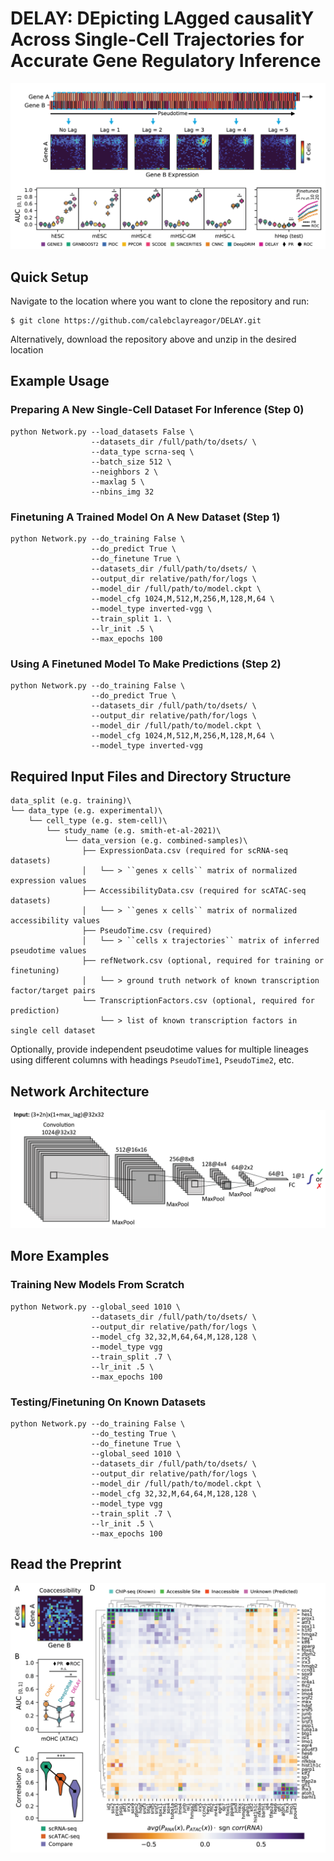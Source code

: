# DELAY: DEpicting LAgged causalitY Across Single-Cell Trajectories for Accurate Gene Regulatory Inference

![DELAY](figures/DELAY.png)

## Quick Setup

Navigate to the location where you want to clone the repository and run:

```
$ git clone https://github.com/calebclayreagor/DELAY.git
```
Alternatively, download the repository above and unzip in the desired location

## Example Usage

### Preparing A New Single-Cell Dataset For Inference (Step 0)

```
python Network.py --load_datasets False \
                  --datasets_dir /full/path/to/dsets/ \
                  --data_type scrna-seq \
                  --batch_size 512 \
                  --neighbors 2 \
                  --maxlag 5 \
                  --nbins_img 32
```

### Finetuning A Trained Model On A New Dataset (Step 1)

```
python Network.py --do_training False \
                  --do_predict True \
                  --do_finetune True \
                  --datasets_dir /full/path/to/dsets/ \
                  --output_dir relative/path/for/logs \
                  --model_dir /full/path/to/model.ckpt \
                  --model_cfg 1024,M,512,M,256,M,128,M,64 \
                  --model_type inverted-vgg \
                  --train_split 1. \
                  --lr_init .5 \
                  --max_epochs 100
```

### Using A Finetuned Model To Make Predictions (Step 2)

```
python Network.py --do_training False \
                  --do_predict True \
                  --datasets_dir /full/path/to/dsets/ \
                  --output_dir relative/path/for/logs \
                  --model_dir /full/path/to/model.ckpt \
                  --model_cfg 1024,M,512,M,256,M,128,M,64 \
                  --model_type inverted-vgg
```

## Required Input Files and Directory Structure

```
data_split (e.g. training)\
└── data_type (e.g. experimental)\
    └── cell_type (e.g. stem-cell)\
        └── study_name (e.g. smith-et-al-2021)\ 
            └── data_version (e.g. combined-samples)\
                ├── ExpressionData.csv (required for scRNA-seq datasets)
                │   └── > ``genes x cells`` matrix of normalized expression values 
                ├── AccessibilityData.csv (required for scATAC-seq datasets)
                │   └── > ``genes x cells`` matrix of normalized accessibility values
                ├── PseudoTime.csv (required)
                │   └── > ``cells x trajectories`` matrix of inferred pseudotime values
                ├── refNetwork.csv (optional, required for training or finetuning)
                │   └── > ground truth network of known transcription factor/target pairs
                └── TranscriptionFactors.csv (optional, required for prediction)
                    └── > list of known transcription factors in single cell dataset
```

Optionally, provide independent pseudotime values for multiple lineages using different columns with headings ``PseudoTime1``, ``PseudoTime2``, etc.

## Network Architecture

![Network](figures/network.png)

## More Examples

### Training New Models From Scratch

```
python Network.py --global_seed 1010 \
                  --datasets_dir /full/path/to/dsets/ \
                  --output_dir relative/path/for/logs \
                  --model_cfg 32,32,M,64,64,M,128,128 \
                  --model_type vgg
                  --train_split .7 \
                  --lr_init .5 \
                  --max_epochs 100    
```

### Testing/Finetuning On Known Datasets

```
python Network.py --do_training False \
                  --do_testing True \
                  --do_finetune True \
                  --global_seed 1010 \
                  --datasets_dir /full/path/to/dsets/ \
                  --output_dir relative/path/for/logs \
                  --model_dir /full/path/to/model.ckpt \
                  --model_cfg 32,32,M,64,64,M,128,128 \
                  --model_type vgg
                  --train_split .7 \
                  --lr_init .5 \
                  --max_epochs 100            
```

## Read the Preprint

![haircell-GRN](figures/haircell-GRN.png)
